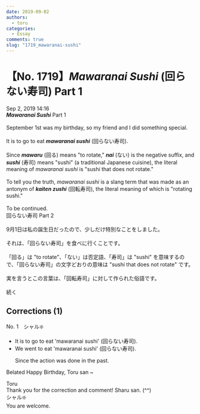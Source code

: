 ```yaml
---
date: 2019-09-02
authors:
  - toru
categories:
  - Essay
comments: true
slug: "1719_mawaranai-sushi"
---
```


# 【No. 1719】<strong><em>Mawaranai Sushi</strong></em> (回らない寿司) Part 1
<div class="date">Sep 2, 2019 14:16</div>
<div id="post"><div id="body_show_ori">
<strong><em>Mawaranai Sushi</strong></em> Part 1<br/><br/>September 1st was my birthday, so my friend and I did something special.<br/><br/>It is to go to eat <strong><em>mawaranai sushi</em></strong> (回らない寿司).<br/><br/>Since <strong><em>mawaru</em></strong> (回る) means "to rotate," <strong><em>nai</em></strong> (ない) is the negative suffix, and <strong><em>sushi</em></strong> (寿司) means "sushi" (a traditional Japanese cuisine), the literal meaning of <em>mawaranai sushi</em> is "sushi that does not rotate."<br/><br/>To tell you the truth, <em>mawaranai sushi</em> is a slang term that was made as an antonym of <strong><em>kaiten zushi</em></strong> (回転寿司), the literal meaning of which is "rotating sushi."<br/><br/>To be continued.
</div></div>

<!-- more -->

<div id="post_ja"><div id="body_show_mo">
回らない寿司 Part 2<br/><br/>9月1日は私の誕生日だったので、少しだけ特別なことをしました。<br/><br/>それは、「回らない寿司」を食べに行くことです。<br/><br/>「回る」は "to rotate"、「ない」は否定語、「寿司」は "sushi" を意味するので、「回らない寿司」の文字どおりの意味は "sushi that does not rotate" です。<br/><br/>実を言うとこの言葉は、「回転寿司」に対して作られた俗語です。<br/><br/>続く
</div></div>

## Corrections (1)
<div id="block"><div class="first_name"> No. 1　<span class="just_name">シャル❇️</span></div><div id="block2">
<ul class="correction_field">
<li class="incorrect">It is to go to eat 'mawaranai sushi' (回らない寿司).</li>
<li class="corrected correct">
We went to eat 'mawaranai sushi' (回らない寿司).
<p class="correction_comment">Since the action was done in the past.</p>
</li>
</ul>
<p class="comment_small">
 Belated Happy Birthday, Toru san ~
</p>

</div><div class="name"><span class="just_name">Toru</span><br>
Thank you for the correction and comment! Sharu san. (^^)
</div>
<div class="name"><span class="just_name">シャル❇️</span><br>
You are welcome.
</div>
</div>
